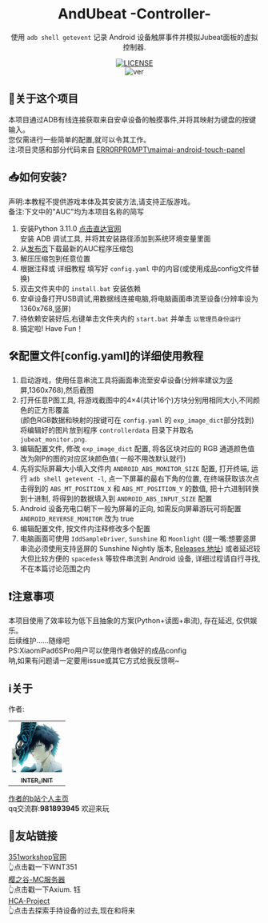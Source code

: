 <div align="center">

# AndUbeat -Controller-
使用 `adb shell getevent` 记录 Android 设备触屏事件并模拟Jubeat面板的虚拟控制器.

[![LICENSE](https://img.shields.io/badge/LICENSE-MIT-green.svg)](https://github.com/Inter1006/Handheld-Embedded-Emulator-Collection/blob/main/LICENSE)<br />
![ver](https://img.shields.io/badge/Lastest-Beta_0.90-blue.svg)<br />

</div>

## 📝关于这个项目
本项目通过ADB有线连接获取来自安卓设备的触摸事件,并将其映射为键盘的按键输入。<br />
您仅需进行一些简单的配置,就可以令其工作。<br />
注:项目灵感和部分代码来自 [ERR0RPR0MPT\maimai-android-touch-panel](https://github.com/ERR0RPR0MPT/maimai-android-touch-panel)

## 📥如何安装?
声明:本教程不提供游戏本体及其安装方法,请支持正版游戏。<br />
备注:下文中的"AUC"均为本项目名称的简写<br />

1. 安装Python 3.11.0 [点击直达官网](https://www.python.org/downloads/release/python-3110/)<br />
   安装 ADB 调试工具, 并将其安装路径添加到系统环境变量里面<br />
2. 从[发布页](https://github.com/Inter1006/AndUbeat-Controller-/releases)下载最新的AUC程序压缩包<br />
3. 解压压缩包到任意位置<br />
4. 根据注释或 详细教程 填写好 `config.yaml` 中的内容(或使用成品config文件替换)<br />
5. 双击文件夹中的 `install.bat` 安装依赖<br />
6. 安卓设备打开USB调试,用数据线连接电脑,将电脑画面串流至设备(分辨率设为1360x768,竖屏)<br />
7. 待依赖安装好后,右键单击文件夹内的 `start.bat` 并单击 `以管理员身份运行`<br />
8. 搞定啦! Have Fun！

## 🛠️配置文件[config.yaml]的详细使用教程

1. 启动游戏，使用任意串流工具将画面串流至安卓设备(分辨率建议为竖屏,1360x768),然后截图
2. 打开任意P图工具, 将游戏截图中的4×4(共计16个)方块分别用相同大小,不同颜色的正方形覆盖<br />
   (颜色RGB数据和映射的按键可在 `config.yaml` 的 `exp_image_dict`部分找到)<br />
   将编辑好的图片放到程序 `controllerdata` 目录下并取名 `jubeat_monitor.png`.
3. 编辑配置文件, 修改 `exp_image_dict` 配置, 将各区块对应的 RGB 通道颜色值改为刚P的图的对应区块颜色值(
   一般不用改默认就行)
7. 先将实际屏幕大小填入文件内 `ANDROID_ABS_MONITOR_SIZE` 配置, 打开终端, 运行 `adb shell getevent -l`, 点一下屏幕的最右下角的位置,
   在终端获取该次点击得到的 `ABS_MT_POSITION_X` 和 `ABS_MT_POSITION_Y` 的数值, 把十六进制转换到十进制,
   将得到的数据填入到 `ANDROID_ABS_INPUT_SIZE` 配置
8. Android 设备充电口朝下一般为屏幕的正向, 如需反向屏幕游玩可将配置 `ANDROID_REVERSE_MONITOR` 改为 true
9. 编辑配置文件, 按文件内注释修改多个配置
12. 电脑画面可使用 `IddSampleDriver`, `Sunshine` 和 `Moonlight` (提一嘴:想要竖屏串流必须使用支持竖屏的 Sunshine Nightly
    版本, [Releases 地址](https://github.com/LizardByte/Sunshine/releases/nightly-dev))
    或者延迟较大但比较方便的 `spacedesk` 等软件串流到 Android
    设备,
    详细过程请自行寻找, 不在本篇讨论范围之内

## ❗注意事项
  本项目使用了效率较为低下且抽象的方案(Python+读图+串流), 存在延迟, 仅供娱乐。<br />
  后续维护......随缘吧<br />
  PS:XiaomiPad6SPro用户可以使用作者做好的成品config<br />
  呐,如果有问题请一定要用issue或其它方式给我反馈啊~

## ℹ关于
作者:
<table>
  <tr>
    <td align="center"><a href="https://github.com/Inter1006"><img src="https://github.com/Inter1006/PenPointOS_Vbox/blob/Readme_Files/b_fa517952f054ca8c99a234cc1b50b50b.jpg" width="100px;" alt=""/><br /><sub><b>INTER_INIT</b></sub></a><br /></td>
  </tr>
</table>

[作者的b站个人主页](https://space.bilibili.com/1756824708)<br />
qq交流群:**981893945** 欢迎来玩

## 🤝友站链接
[351workshop官网](https://www.351workshop.top/)<br />
👆点击戳一下WNT351<br />
[樱之谷-MC服务器](www.sakuravalley.xyz)<br />
👆点击戳一下Axium. 钰<br />
[HCA-Project](https://github.com/Inter1006/Handheld-Embedded-Emulator-Collection/tree/main)<br />
👆点击去探索手持设备的过去,现在和将来
